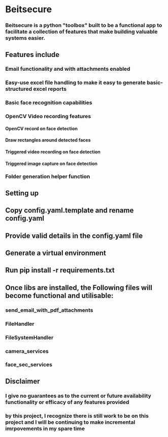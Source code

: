 # Beitsecure
### Beitsecure is a python "toolbox" built to be a functional app to facilitate a collection of features that make building valuable systems easier.
## Features include
### Email functionality and with attachments enabled
### Easy-use excel file handling to make it easy to generate basic-structured excel reports
### Basic face recognition capabilities
### OpenCV Video recording features
#### OpenCV record on face detection
#### Draw rectangles around detected faces
#### Triggered video recording on face detection
#### Triggered image capture on face detection
### Folder generation helper function

## Setting up
## Copy config.yaml.template and rename config.yaml
## Provide valid details in the config.yaml file
## Generate a virtual environment
## Run pip install -r requirements.txt
## Once libs are installed, the Following files will become functional and utilisable:   
### send_email_with_pdf_attachments
### FileHandler
### FileSystemHandler
### camera_services
### face_sec_services

## Disclaimer
### I give no guarantees as to the current or future availability functionality or efficacy of any features provided 
### by this project, I recognize there is still work to be on this project and I will be continuing to make incremental imrpovements in my spare time
